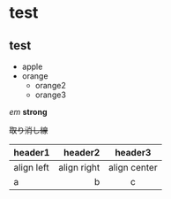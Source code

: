 # test
## test

- apple
- orange
    - orange2
    - orange3
 
*em*
**strong**

~~取り消し線~~

|header1|header2|header3|
|:--|--:|:--:|
|align left|align right|align center|
|a|b|c|
